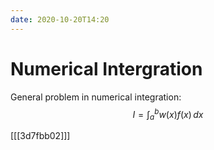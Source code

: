 ```yaml
---
date: 2020-10-20T14:20
---
```

# Numerical Intergration

General problem in numerical integration:
$$
  I = \int_{a}^{b} w(x)f(x)\,dx
$$

[[[3d7fbb02]]]
